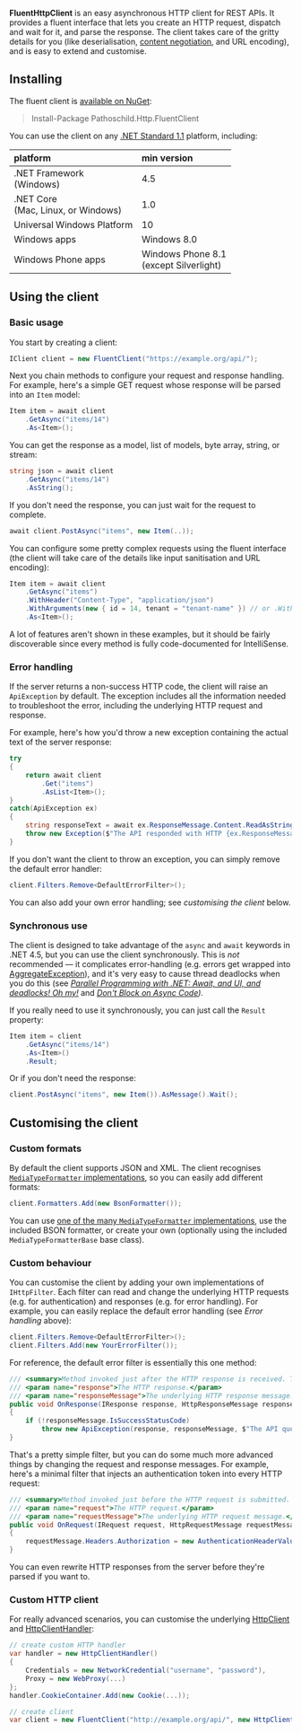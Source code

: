 **FluentHttpClient** is an easy asynchronous HTTP client for REST APIs. It provides a fluent interface that lets you create an HTTP request, dispatch and wait for it, and parse the response. The client takes care of the gritty details for you (like deserialisation, [content negotiation][], and URL encoding), and is easy to extend and customise.

## Installing
The fluent client is [available on NuGet][Pathoschild.Http.FluentClient]:
> Install-Package Pathoschild.Http.FluentClient

You can use the client on any [.NET Standard 1.1](https://github.com/dotnet/corefx/blob/master/Documentation/architecture/net-platform-standard.md) platform, including:

| platform                                | min version |
| :-------------------------------------- | :---------- |
| .NET Framework<br />(Windows)           | 4.5         |
| .NET Core<br />(Mac, Linux, or Windows) | 1.0         |
| Universal Windows Platform              | 10          |
| Windows apps                            | Windows 8.0 |
| Windows Phone apps                      | Windows Phone 8.1<br />(except Silverlight) |

## Using the client
### Basic usage
You start by creating a client:

```c#
IClient client = new FluentClient("https://example.org/api/");
```

Next you chain methods to configure your request and response handling. For example, here's a simple GET request whose response will be parsed into an `Item` model:
```c#
Item item = await client
    .GetAsync("items/14")
    .As<Item>();
```

You can get the response as a model, list of models, byte array, string, or stream:
```c#
string json = await client
    .GetAsync("items/14")
    .AsString();
```

If you don't need the response, you can just wait for the request to complete.
```c#
await client.PostAsync("items", new Item(..));
```

You can configure some pretty complex requests using the fluent interface (the client will take care of the details like input sanitisation and URL encoding):
```c#
Item item = await client
    .GetAsync("items")
    .WithHeader("Content-Type", "application/json")
    .WithArguments(new { id = 14, tenant = "tenant-name" }) // or .WithArgument("id", 14).WithArgument("tenant", "tenant-name")
    .As<Item>();
```

A lot of features aren't shown in these examples, but it should be fairly discoverable since every method is fully code-documented for IntelliSense.

### Error handling
If the server returns a non-success HTTP code, the client will raise an `ApiException` by default. The exception includes all the information needed to troubleshoot the error, including the underlying HTTP request and response.

For example, here's how you'd throw a new exception containing the actual text of the server response:
```c#
try
{
    return await client
        .Get("items")
        .AsList<Item>();
}
catch(ApiException ex)
{
    string responseText = await ex.ResponseMessage.Content.ReadAsStringAsync();
    throw new Exception($"The API responded with HTTP {ex.ResponseMessage.StatusCode}: {responseText}");
}
```

If you don't want the client to throw an exception, you can simply remove the default error handler:
```c#
client.Filters.Remove<DefaultErrorFilter>();
```

You can also add your own error handling; see _customising the client_ below.


### Synchronous use
The client is designed to take advantage of the `async` and `await` keywords in .NET 4.5, but you can use the client synchronously. This is *not* recommended — it complicates error-handling (e.g. errors get wrapped into [AggregateException][]), and it's very easy to cause thread deadlocks when you do this (see _[Parallel Programming with .NET: Await, and UI, and deadlocks! Oh my!](http://blogs.msdn.com/b/pfxteam/archive/2011/01/13/10115163.aspx)_ and _[Don't Block on Async Code](http://blog.stephencleary.com/2012/07/dont-block-on-async-code.html))._

If you really need to use it synchronously, you can just call the `Result` property:
```c#
Item item = client
    .GetAsync("items/14")
    .As<Item>()
    .Result;
```

Or if you don't need the response:

```c#
client.PostAsync("items", new Item()).AsMessage().Wait();
```

## Customising the client
### Custom formats
By default the client supports JSON and XML. The client recognises [`MediaTypeFormatter` implementations][MediaTypeFormatter], so you can easily add different formats:
```c#
client.Formatters.Add(new BsonFormatter());
```

You can use [one of the many `MediaTypeFormatter` implementations](https://www.nuget.org/packages?q=MediaTypeFormatter), use the included BSON formatter, or create your own (optionally using the included `MediaTypeFormatterBase` base class).

### Custom behaviour
You can customise the client by adding your own implementations of `IHttpFilter`. Each filter can read and change the underlying HTTP requests (e.g. for authentication) and responses (e.g. for error handling). For example, you can easily replace the default error handling (see _Error handling_ above):
```c#
client.Filters.Remove<DefaultErrorFilter>();
client.Filters.Add(new YourErrorFilter());
```

For reference, the default error filter is essentially this one method:
```c#
/// <summary>Method invoked just after the HTTP response is received. This method can modify the incoming HTTP response.</summary>
/// <param name="response">The HTTP response.</param>
/// <param name="responseMessage">The underlying HTTP response message.</param>
public void OnResponse(IResponse response, HttpResponseMessage responseMessage)
{
    if (!responseMessage.IsSuccessStatusCode)
        throw new ApiException(response, responseMessage, $"The API query failed with status code {responseMessage.StatusCode}: {responseMessage.ReasonPhrase}");
}
```

That's a pretty simple filter, but you can do some much more advanced things by changing the request and response messages. For example, here's a minimal filter that injects an authentication token into every HTTP request:
```c#
/// <summary>Method invoked just before the HTTP request is submitted. This method can modify the outgoing HTTP request.</summary>
/// <param name="request">The HTTP request.</param>
/// <param name="requestMessage">The underlying HTTP request message.</param>
public void OnRequest(IRequest request, HttpRequestMessage requestMessage)
{
    requestMessage.Headers.Authorization = new AuthenticationHeaderValue("token", "...");
}
```

You can even rewrite HTTP responses from the server before they're parsed if you want to.

### Custom HTTP client
For really advanced scenarios, you can customise the underlying [HttpClient][] and [HttpClientHandler][]:
```c#
// create custom HTTP handler
var handler = new HttpClientHandler()
{
    Credentials = new NetworkCredential("username", "password"),
    Proxy = new WebProxy(...)
};
handler.CookieContainer.Add(new Cookie(...));

// create client
var client = new FluentClient("http://example.org/api/", new HttpClient(handler));
```

[AggregateException]: http://msdn.microsoft.com/en-us/library/system.aggregateexception.aspx
[HttpClient]: https://msdn.microsoft.com/en-us/library/system.net.http.httpclient.aspx
[HttpClientHandler]: http://msdn.microsoft.com/en-us/library/system.net.http.httpclienthandler.aspx
[MediaTypeFormatter]: http://msdn.microsoft.com/en-us/library/system.net.http.formatting.mediatypeformatter.aspx

[Json.NET]: http://james.newtonking.com/projects/json-net.aspx
[BSON]: https://en.wikipedia.org/wiki/BSON
[content negotiation]: http://en.wikipedia.org/wiki/Content_negotiation
[JSON]: https://en.wikipedia.org/wiki/JSON
[JSONP]: https://en.wikipedia.org/wiki/JSONP

[IClient]: https://github.com/Pathoschild/Pathoschild.FluentHttpClient/blob/master/Client/IClient.cs#L6
[IRequest]: https://github.com/Pathoschild/Pathoschild.FluentHttpClient/blob/master/Client/IRequest.cs#L12

[Pathoschild.Http.FluentClient]: https://nuget.org/packages/Pathoschild.Http.FluentClient
